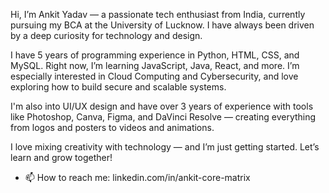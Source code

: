 Hi, I’m Ankit Yadav — a passionate tech enthusiast from India, currently pursuing my BCA at the University of Lucknow. I have always been driven by a deep curiosity for technology and design.

I have 5 years of programming experience in Python, HTML, CSS, and MySQL. Right now, I’m learning JavaScript, Java, React, and more. I’m especially interested in Cloud Computing and Cybersecurity, and love exploring how to build secure and scalable systems.

I'm also into UI/UX design and have over 3 years of experience with tools like Photoshop, Canva, Figma, and DaVinci Resolve — creating everything from logos and posters to videos and animations.

I love mixing creativity with technology — and I’m just getting started. Let’s learn and grow together!

- 📫 How to reach me: linkedin.com/in/ankit-core-matrix


<!---
CoreMaTriX-0/CoreMaTriX-0 is a ✨ special ✨ repository because its `README.md` (this file) appears on your GitHub profile.
You can click the Preview link to take a look at your changes.
--->
